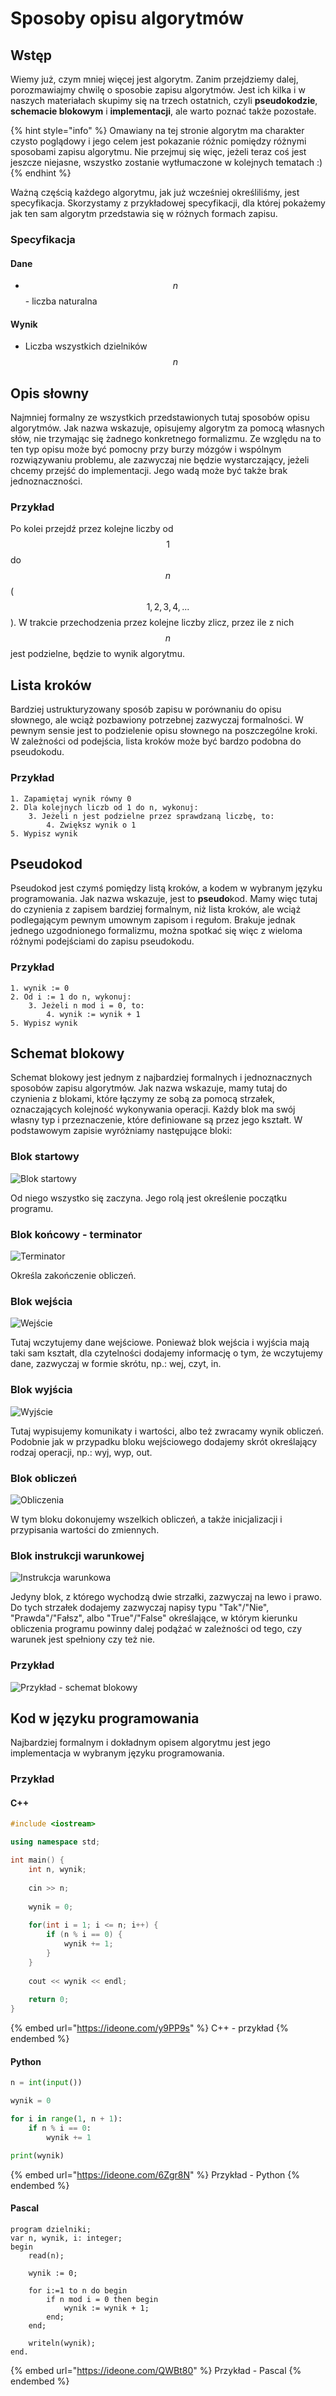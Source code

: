 # Sposoby opisu algorytmów

## Wstęp

Wiemy już, czym mniej więcej jest algorytm. Zanim przejdziemy dalej, porozmawiajmy chwilę o sposobie zapisu algorytmów. Jest ich kilka i w naszych materiałach skupimy się na trzech ostatnich, czyli **pseudokodzie**, **schemacie blokowym** i **implementacji**, ale warto poznać także pozostałe. 

{% hint style="info" %}
Omawiany na tej stronie algorytm ma charakter czysto poglądowy i jego celem jest pokazanie różnic pomiędzy różnymi sposobami zapisu algorytmu. Nie przejmuj się więc, jeżeli teraz coś jest jeszcze niejasne, wszystko zostanie wytłumaczone w kolejnych tematach :)
{% endhint %}

Ważną częścią każdego algorytmu, jak już wcześniej określiliśmy, jest specyfikacja. Skorzystamy z przykładowej specyfikacji, dla której pokażemy jak ten sam algorytm przedstawia się w różnych formach zapisu.

### Specyfikacja

#### Dane

* $$n$$ - liczba naturalna

#### Wynik

* Liczba wszystkich dzielników $$n$$ 

## Opis słowny

Najmniej formalny ze wszystkich przedstawionych tutaj sposobów opisu algorytmów. Jak nazwa wskazuje, opisujemy algorytm za pomocą własnych słów, nie trzymając się żadnego konkretnego formalizmu. Ze względu na to ten typ opisu może być pomocny przy burzy mózgów i wspólnym rozwiązywaniu problemu, ale zazwyczaj nie będzie wystarczający, jeżeli chcemy przejść do implementacji. Jego wadą może być także brak jednoznaczności.

### Przykład

Po kolei przejdź przez kolejne liczby od $$1$$ do $$n$$ ($$1,2,3,4,...$$). W trakcie przechodzenia przez kolejne liczby zlicz, przez ile z nich $$n$$ jest podzielne, będzie to wynik algorytmu.

## Lista kroków

Bardziej ustrukturyzowany sposób zapisu w porównaniu do opisu słownego, ale wciąż pozbawiony potrzebnej zazwyczaj formalności. W pewnym sensie jest to podzielenie opisu słownego na poszczególne kroki. W zależności od podejścia, lista kroków może być bardzo podobna do pseudokodu.

### Przykład

```
1. Zapamiętaj wynik równy 0
2. Dla kolejnych liczb od 1 do n, wykonuj:
    3. Jeżeli n jest podzielne przez sprawdzaną liczbę, to:
        4. Zwiększ wynik o 1
5. Wypisz wynik
```

## Pseudokod

Pseudokod jest czymś pomiędzy listą kroków, a kodem w wybranym języku programowania. Jak nazwa wskazuje, jest to **pseudo**kod. Mamy więc tutaj do czynienia z zapisem bardziej formalnym, niż lista kroków, ale wciąż podlegającym pewnym umownym zapisom i regułom. Brakuje jednak jednego uzgodnionego formalizmu, można spotkać się więc z wieloma różnymi podejściami do zapisu pseudokodu.

### Przykład

```
1. wynik := 0
2. Od i := 1 do n, wykonuj:
    3. Jeżeli n mod i = 0, to:
        4. wynik := wynik + 1
5. Wypisz wynik
```

## Schemat blokowy

Schemat blokowy jest jednym z najbardziej formalnych i jednoznacznych sposobów zapisu algorytmów. Jak nazwa wskazuje, mamy tutaj do czynienia z blokami, które łączymy ze sobą za pomocą strzałek, oznaczających kolejność wykonywania operacji. Każdy blok ma swój własny typ i przeznaczenie, które definiowane są przez jego kształt. W podstawowym zapisie wyróżniamy następujące bloki:

### Blok startowy

![Blok startowy](../../.gitbook/assets/blok_start.png)

Od niego wszystko się zaczyna. Jego rolą jest określenie początku programu.

### Blok końcowy - terminator

![Terminator](../../.gitbook/assets/blok_stop.png)

Określa zakończenie obliczeń.

### Blok wejścia

![Wejście](../../.gitbook/assets/blok_in.png)

Tutaj wczytujemy dane wejściowe. Ponieważ blok wejścia i wyjścia mają taki sam kształt, dla czytelności dodajemy informację o tym, że wczytujemy dane, zazwyczaj w formie skrótu, np.: wej, czyt, in.

### Blok wyjścia

![Wyjście](../../.gitbook/assets/blok_out.png)

Tutaj wypisujemy komunikaty i wartości, albo też zwracamy wynik obliczeń. Podobnie jak w przypadku bloku wejściowego dodajemy skrót określający rodzaj operacji, np.: wyj, wyp, out.

### Blok obliczeń

![Obliczenia](../../.gitbook/assets/blok_compute.png)

W tym bloku dokonujemy wszelkich obliczeń, a także inicjalizacji i przypisania wartości do zmiennych.

### Blok instrukcji warunkowej

![Instrukcja warunkowa](../../.gitbook/assets/blok_if.png)

Jedyny blok, z którego wychodzą dwie strzałki, zazwyczaj na lewo i prawo. Do tych strzałek dodajemy zazwyczaj napisy typu "Tak"/"Nie", "Prawda"/"Fałsz", albo "True"/"False" określające, w którym kierunku obliczenia programu powinny dalej podążać w zależności od tego, czy warunek jest spełniony czy też nie.

### Przykład

![Przykład - schemat blokowy](../../.gitbook/assets/example.png)



## Kod w języku programowania

Najbardziej formalnym i dokładnym opisem algorytmu jest jego implementacja w wybranym języku programowania.

### Przykład

#### C++

```cpp
#include <iostream>

using namespace std;

int main() {
    int n, wynik;
    
    cin >> n;
    
    wynik = 0;
    
    for(int i = 1; i <= n; i++) {
        if (n % i == 0) {
            wynik += 1;
        }
    }
    
    cout << wynik << endl;
    
    return 0;
}
```

{% embed url="https://ideone.com/y9PP9s" %}
C++ - przykład
{% endembed %}

#### Python

```python
n = int(input())

wynik = 0

for i in range(1, n + 1):
    if n % i == 0:
        wynik += 1

print(wynik)
```

{% embed url="https://ideone.com/6Zgr8N" %}
Przykład - Python
{% endembed %}

#### Pascal

```delphi
program dzielniki;
var n, wynik, i: integer;
begin
	read(n);
	
	wynik := 0;
	
	for i:=1 to n do begin
		if n mod i = 0 then begin
			wynik := wynik + 1;
		end;
	end;
	
	writeln(wynik);
end.
```

{% embed url="https://ideone.com/QWBt80" %}
Przykład - Pascal
{% endembed %}
